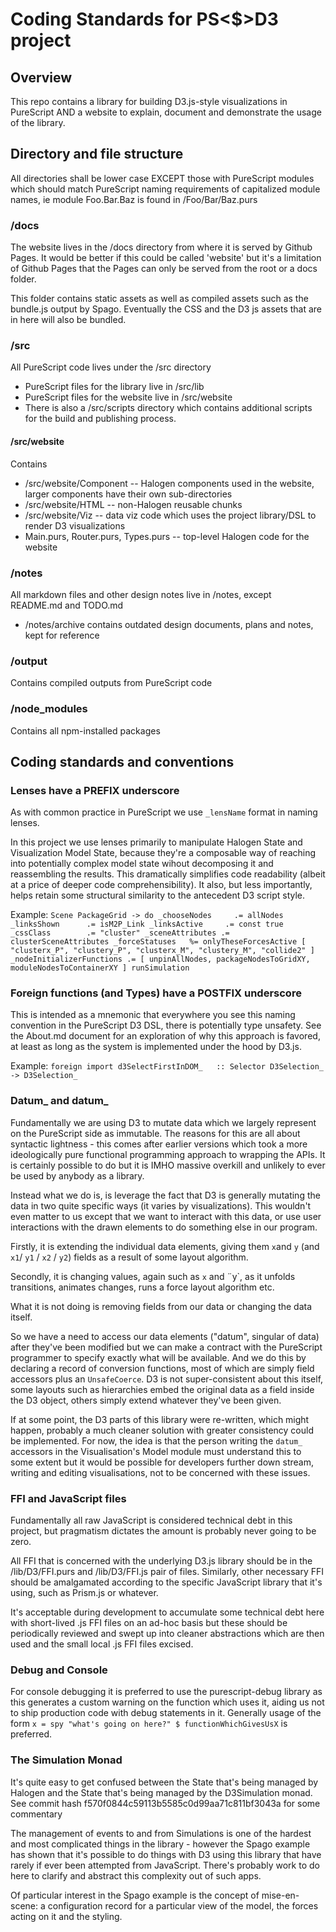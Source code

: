 # Coding Standards for PS<$>D3 project
## Overview
This repo contains a library for building D3.js-style visualizations in PureScript AND a website to explain, document and demonstrate the usage of the library.

## Directory and file structure
All directories shall be lower case EXCEPT those with PureScript modules which should match PureScript naming requirements of capitalized module names, ie module Foo.Bar.Baz is found in <src>/Foo/Bar/Baz.purs 

### /docs
The website lives in the /docs directory from where it is served by Github Pages. It would be better if this could be called 'website' but it's a limitation of Github Pages that the Pages can only be served from the root or a docs folder.

This folder contains static assets as well as compiled assets such as the bundle.js output by Spago. Eventually the CSS and the D3 js assets that are in here will also be bundled.

### /src
All PureScript code lives under the /src directory
- PureScript files for the library live in /src/lib
- PureScript files for the website live in /src/website
- There is also a /src/scripts directory which contains additional scripts for the build and publishing process.

#### /src/website
Contains
- /src/website/Component    -- Halogen components used in the website, larger components have their own sub-directories
- /src/website/HTML         -- non-Halogen reusable chunks
- /src/website/Viz          -- data viz code which uses the project library/DSL to render D3 visualizations
- Main.purs, Router.purs, Types.purs  -- top-level Halogen code for the website 

### /notes
All markdown files and other design notes live in /notes, except README.md and TODO.md
- /notes/archive contains outdated design documents, plans and notes, kept for reference

### /output
Contains compiled outputs from PureScript code

### /node_modules
Contains all npm-installed packages

## Coding standards and conventions

### Lenses have a PREFIX underscore
As with common practice in PureScript we use `_lensName` format in naming lenses. 

In this project we use lenses primarily to manipulate Halogen State and Visualization Model State, because they're a composable way of reaching into potentially complex model state wihout decomposing it and reassembling the results. This dramatically simplifies code readability (albeit at a price of deeper code comprehensibility). It also, but less importantly, helps retain some structural similarity to the antecedent D3 script style.

Example:
`
  Scene PackageGrid -> do
    _chooseNodes     .= allNodes
    _linksShown      .= isM2P_Link
    _linksActive     .= const true
    _cssClass        .= "cluster"
    _sceneAttributes .= clusterSceneAttributes
    _forceStatuses   %= onlyTheseForcesActive [ "clusterx_P", "clustery_P", "clusterx_M", "clustery_M", "collide2" ]
    _nodeInitializerFunctions .= [ unpinAllNodes, packageNodesToGridXY, moduleNodesToContainerXY ]
    runSimulation
`
### Foreign functions (and Types) have a POSTFIX underscore
This is intended as a mnemonic that everywhere you see this naming convention in the PureScript D3 DSL, there is potentially type unsafety. See the About.md document for an exploration of why this approach is favored, at least as long as the system is implemented under the hood by D3.js.

Example:
`foreign import d3SelectFirstInDOM_   :: Selector D3Selection_    -> D3Selection_
`

### Datum_ and datum_

Fundamentally we are using D3 to mutate data which we largely represent on the PureScript side as immutable. The reasons for this are all about syntactic lightness - this comes after earlier versions which took a more ideologically pure functional programming approach to wrapping the APIs. It is certainly possible to do but it is IMHO massive overkill and unlikely to ever be used by anybody as a library. 

Instead what we do is, is leverage the fact that D3 is generally mutating the data in two quite specific ways (it varies by visualizations). This wouldn't even matter to us except that we want to interact with this data, or use user interactions with the drawn elements to do something else in our program. 

Firstly, it is extending the individual data elements, giving them `x`and `y` (and `x1`/ `y1` / `x2` / `y2`) fields as a result of some layout algorithm.

Secondly, it is changing values, again such as `x` and ¨y`, as it unfolds transitions, animates changes, runs a force layout algorithm etc.

What it is not doing is removing fields from our data or changing the data itself.

So we have a need to access our data elements ("datum", singular of data) after they've been modified but we can make a contract with the PureScript programmer to specify exactly what will be available. And we do this by declaring a record of conversion functions, most of which are simply field accessors plus an `UnsafeCoerce`. D3 is not super-consistent about this itself, some layouts such as hierarchies embed the original data as a field inside the D3 object, others simply extend whatever they've been given.

If at some point, the D3 parts of this library were re-written, which might happen, probably a much cleaner solution with greater consistency could be implemented. For now, the idea is that the person writing the `datum_` accessors in the Visualisation's Model module must understand this to some extent but it would be possible for developers further down stream, writing and editing visualisations, not to be concerned with these issues.

### FFI and JavaScript files
Fundamentally all raw JavaScript is considered technical debt in this project, but pragmatism dictates the amount is probably never going to be zero.

All FFI that is concerned with the underlying D3.js library should be in the /lib/D3/FFI.purs and /lib/D3/FFI.js pair of files. Similarly, other necessary FFI should be amalgamated according to the specific JavaScript library that it's using, such as Prism.js or whatever.

It's acceptable during development to accumulate some technical debt here with short-lived .js FFI files on an ad-hoc basis but these should be periodically reviewed and swept up into cleaner abstractions which are then used and the small local .js FFI files excised.

### Debug and Console
For console debugging it is preferred to use the purescript-debug library as this generates a custom warning on the function which uses it, aiding us not to ship production code with debug statements in it. Generally usage of the form `x = spy "what's going on here?" $ functionWhichGivesUsX` is preferred. 

### The Simulation Monad
It's quite easy to get confused between the State that's being managed by Halogen and the State that's being managed by the D3Simulation monad. See commit hash f570f0844c59113b5585c0d99aa71c811bf3043a for some commentary

The management of events to and from Simulations is one of the hardest and most complicated things in the library - however the Spago example has shown that it's possible to do things with D3 using this library that have rarely if ever been attempted from JavaScript. There's probably work to do here to clarify and abstract this complexity out of such apps.

Of particular interest in the Spago example is the concept of mise-en-scene: a configuration record for a particular view of the model, the forces acting on it and the styling.